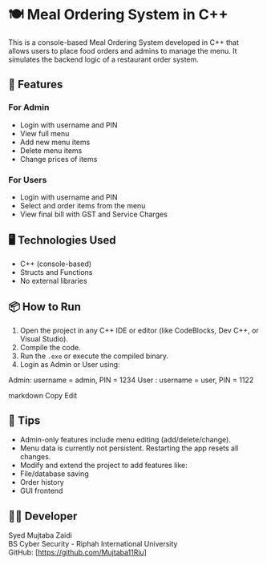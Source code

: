 # 🍽️ Meal Ordering System in C++

This is a console-based Meal Ordering System developed in C++ that allows users to place food orders and admins to manage the menu. It simulates the backend logic of a restaurant order system.

## 🔧 Features

### For Admin
- Login with username and PIN
- View full menu
- Add new menu items
- Delete menu items
- Change prices of items

### For Users
- Login with username and PIN
- Select and order items from the menu
- View final bill with GST and Service Charges

## 🖥️ Technologies Used
- C++ (console-based)
- Structs and Functions
- No external libraries

## 📦 How to Run
1. Open the project in any C++ IDE or editor (like CodeBlocks, Dev C++, or Visual Studio).
2. Compile the code.
3. Run the `.exe` or execute the compiled binary.
4. Login as Admin or User using:

Admin: username = admin, PIN = 1234
User : username = user, PIN = 1122

markdown
Copy
Edit

## 📌 Tips
- Admin-only features include menu editing (add/delete/change).
- Menu data is currently not persistent. Restarting the app resets all changes.
- Modify and extend the project to add features like:
- File/database saving
- Order history
- GUI frontend

## 👨‍💻 Developer
Syed Mujtaba Zaidi  
BS Cyber Security - Riphah International University  
GitHub: [https://github.com/Mujtaba11Riu]
